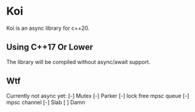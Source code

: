 # Koi

Koi is an async library for c++20.

## Using C++17 Or Lower

The library will be compiled without async/await support.

## Wtf

Currently not async yet:
[-] Mutex<T>
[-] Parker
[-] lock free mpsc queue
[-] mpsc channel
[-] Slab
[ ] Damn
